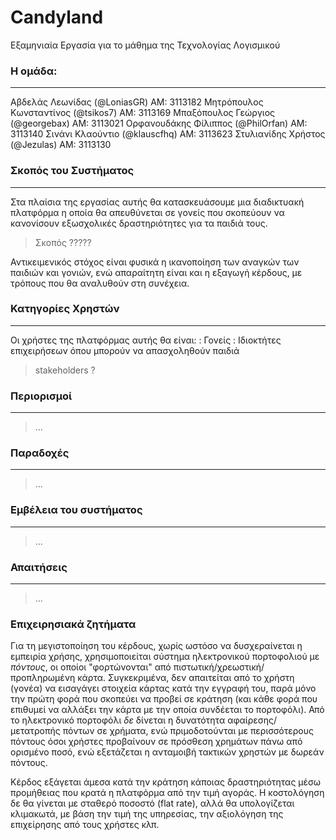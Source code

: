 ﻿Candyland
=========


Εξαμηνιαία Εργασία για το μάθημα της Τεχνολογίας Λογισμικού

### Η ομάδα:
--------


Αβδελάς Λεωνίδας (@LoniasGR) AM: 3113182
Μητρόπουλος Κωνσταντίνος (@tsikos7) AM: 3113169
Μπαξόπουλος Γεώργιος (@georgebax) AM: 3113021
Ορφανουδάκης Φίλιππος (@PhilOrfan) AM: 3113140
Σινάνι Κλαούντιο (@klauscfhq) AM: 3113623
Στυλιανίδης Χρήστος (@Jezulas) AM: 3113130



### Σκοπός του Συστήματος
-------------

Στα πλαίσια της εργασίας αυτής θα κατασκευάσουμε μια διαδικτυακή πλατφόρμα η οποία θα απευθύνεται σε γονείς που σκοπεύουν να κανονίσουν εξωσχολικές δραστηριότητες για τα παιδιά τους. 

> Σκοπός ????? 

Αντικειμενικός στόχος είναι φυσικά η ικανοποίηση των αναγκών των παιδιών και γονιών, ενώ απαραίτητη είναι και η εξαγωγή κέρδους, με τρόπους που θα αναλυθούν στη συνέχεια.

### Κατηγορίες Χρηστών
-------------

Οι χρήστες της πλατφόρμας αυτής θα είναι: 
:	Γονείς
: 	Ιδιοκτήτες επιχειρήσεων όπου μπορούν να απασχοληθούν παιδιά

> stakeholders ?
 
### Περιορισμοί
-------------

> ...

### Παραδοχές
-------------

>...

### Εμβέλεια του συστήματος
-------------

>...

### Απαιτήσεις
--------------

>...

### Επιχειρησιακά ζητήματα

Για τη μεγιστοποίηση του κέρδους, χωρίς ωστόσο να δυσχεραίνεται η εμπειρία χρήσης, χρησιμοποιείται σύστημα ηλεκτρονικού πορτοφολιού με _πόντους_, οι οποίοι "φορτώνονται" από πιστωτική/χρεωστική/προπληρωμένη κάρτα. Συγκεκριμένα, δεν απαιτείται από το χρήστη (γονέα) να εισαγάγει στοιχεία κάρτας κατά την εγγραφή του, παρά μόνο την πρώτη φορά που σκοπεύει να προβεί σε κράτηση (και κάθε φορά που επιθυμεί να αλλάξει την κάρτα με την οποία συνδέεται το πορτοφόλι). Από το ηλεκτρονικό πορτοφόλι *δε* δίνεται η δυνατότητα αφαίρεσης/μετατροπής πόντων σε χρήματα, ενώ πριμοδοτούνται με περισσότερους πόντους όσοι χρήστες προβαίνουν σε πρόσθεση χρημάτων πάνω από ορισμένο ποσό, ενώ εξετάζεται η ανταμοιβή τακτικών χρηστών με δωρεάν πόντους.

Κέρδος εξάγεται άμεσα κατά την κράτηση κάποιας δραστηριότητας μέσω προμήθειας που κρατά η πλατφόρμα από την τιμή αγοράς. Η κοστολόγηση δε θα γίνεται με σταθερό ποσοστό (flat rate), αλλά θα υπολογίζεται κλιμακωτά, με βάση την τιμή της υπηρεσίας, την αξιολόγηση της επιχείρησης από τους χρήστες κλπ.
